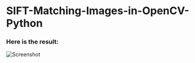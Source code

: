 # SIFT-Matching-Images-in-OpenCV-Python
### Here is the result:

![Screenshot](https://github.com/Naofunyan/SIFT-Matching-Images-in-OpenCV-Python/assets/119468433/49da5664-3b98-4b8f-a2b9-efbeadb60b06)

